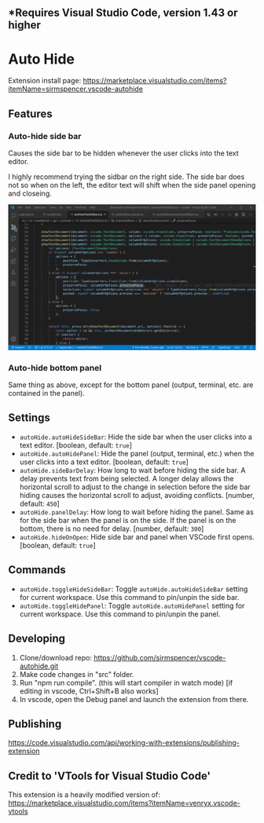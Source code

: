 ## *Requires Visual Studio Code, version 1.43 or higher

# Auto Hide

Extension install page: <https://marketplace.visualstudio.com/items?itemName=sirmspencer.vscode-autohide>

## Features

### Auto-hide side bar
Causes the side bar to be hidden whenever the user clicks into the text editor.

I highly recommend trying the sidbar on the right side.  The side bar does not so when on the left, the editor text will shift when the side panel opening and closeing.

![Auto-hide side bar](Images/Features/AutoHideSideBar.gif)

### Auto-hide bottom panel
Same thing as above, except for the bottom panel (output, terminal, etc. are contained in the panel).

## Settings

* `autoHide.autoHideSideBar`: Hide the side bar when the user clicks into a text editor. [boolean, default: `true`]
* `autoHide.autoHidePanel`: Hide the panel (output, terminal, etc.) when the user clicks into a text editor. [boolean, default: `true`]
* `autoHide.sideBarDelay`: How long to wait before hiding the side bar. A delay prevents text from being selected. A longer delay allows the horizontal scroll to adjust to the change in selection before the side bar hiding causes the horizontal scroll to adjust, avoiding conflicts. [number, default: `450`]
* `autoHide.panelDelay`: How long to wait before hiding the panel. Same as for the side bar when the panel is on the side.  If the panel is on the bottom, there is no need for delay. [number, default: `300`]
* `autoHide.hideOnOpen`: Hide side bar and panel when VSCode first opens. [boolean, default: `true`]

## Commands

* `autoHide.toggleHideSideBar`: Toggle `autoHide.autoHideSideBar` setting for current workspace. Use this command to pin/unpin the side bar.
* `autoHide.toggleHidePanel`: Toggle `autoHide.autoHidePanel` setting for current workspace. Use this command to pin/unpin the panel.

## Developing

1) Clone/download repo: https://github.com/sirmspencer/vscode-autohide.git
2) Make code changes in "src" folder.
3) Run "npm run compile". (this will start compiler in watch mode) [if editing in vscode, Ctrl+Shift+B also works]
4) In vscode, open the Debug panel and launch the extension from there.

## Publishing

https://code.visualstudio.com/api/working-with-extensions/publishing-extension

## Credit to 'VTools for Visual Studio Code'

This extension is a heavily modified version of:
<https://marketplace.visualstudio.com/items?itemName=venryx.vscode-vtools>